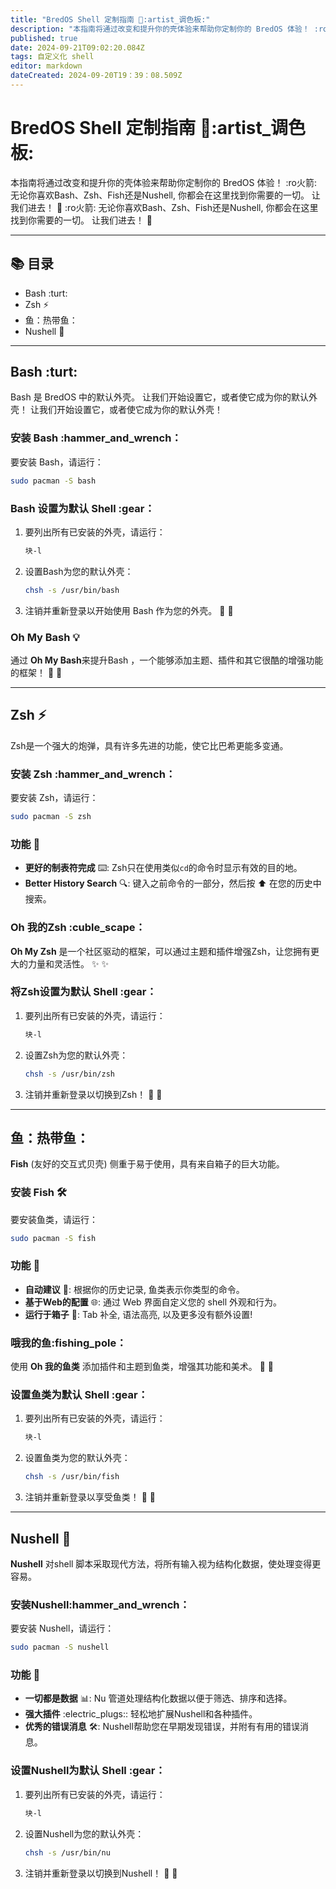 ```yaml
---
title: "BredOS Shell 定制指南 🐚:artist_调色板:"
description: "本指南将通过改变和提升你的壳体验来帮助你定制你的 BredOS 体验！ :ro火箭: 无论你喜欢Bash、Zsh、Fish还是Nushell, 你都会在这里找到你需要的一切。 让我们进去！ 🌊 :ro火箭: 无论你喜欢Bash、Zsh、Fish还是Nushell, 你都会在这里找到你需要的一切。 让我们进去！ 🌊"
published: true
date: 2024-09-21T09:02:20.084Z
tags: 自定义化 shell
editor: markdown
dateCreated: 2024-09-20T19：39：08.509Z
---
```


# BredOS Shell 定制指南 🐚:artist_调色板:

本指南将通过改变和提升你的壳体验来帮助你定制你的 BredOS 体验！ :ro火箭: 无论你喜欢Bash、Zsh、Fish还是Nushell, 你都会在这里找到你需要的一切。 让我们进去！ 🌊 :ro火箭: 无论你喜欢Bash、Zsh、Fish还是Nushell, 你都会在这里找到你需要的一切。 让我们进去！ 🌊

---

## 📚 目录

- Bash :turt:
- Zsh ⚡
- 鱼：热带鱼：
- Nushell 🧠

---

## Bash :turt:

Bash 是 BredOS 中的默认外壳。 让我们开始设置它，或者使它成为你的默认外壳！ 让我们开始设置它，或者使它成为你的默认外壳！

### 安装 Bash :hammer_and_wrench：

要安装 Bash，请运行：

```bash
sudo pacman -S bash
```

### Bash 设置为默认 Shell :gear：

1. 要列出所有已安装的外壳，请运行：
   ```bash
   块-l
   ```
2. 设置Bash为您的默认外壳：
   ```bash
   chsh -s /usr/bin/bash
   ```
3. 注销并重新登录以开始使用 Bash 作为您的外壳。 🔄 🔄

### Oh My Bash 💡

通过 **Oh My Bash**来提升Bash ，一个能够添加主题、插件和其它很酷的增强功能的框架！ 🌟 🌟

---

## Zsh ⚡

Zsh是一个强大的炮弹，具有许多先进的功能，使它比巴希更能多变通。

### 安装 Zsh :hammer_and_wrench：

要安装 Zsh，请运行：

```bash
sudo pacman -S zsh
```

### 功能 🌟

- **更好的制表符完成** ⌨️: Zsh只在使用类似`cd`的命令时显示有效的目的地。
- **Better History Search** 🔍: 键入之前命令的一部分，然后按 ⬆️ 在您的历史中搜索。

### Oh 我的Zsh :cuble_scape：

**Oh My Zsh** 是一个社区驱动的框架，可以通过主题和插件增强Zsh，让您拥有更大的力量和灵活性。 ✨ ✨

### 将Zsh设置为默认 Shell :gear：

1. 要列出所有已安装的外壳，请运行：
   ```bash
   块-l
   ```
2. 设置Zsh为您的默认外壳：
   ```bash
   chsh -s /usr/bin/zsh
   ```
3. 注销并重新登录以切换到Zsh！ 🔄 🔄

---

## 鱼：热带鱼：

**Fish** (友好的交互式贝壳) 侧重于易于使用，具有来自箱子的巨大功能。

### 安装 Fish 🛠️

要安装鱼类，请运行：

```bash
sudo pacman -S fish
```

### 功能 🌟

- **自动建议** 🤖: 根据你的历史记录, 鱼类表示你类型的命令。
- **基于Web的配置** 🌐: 通过 Web 界面自定义您的 shell 外观和行为。
- **运行于箱子** 🧰: Tab 补全, 语法高亮, 以及更多没有额外设置!

### 哦我的鱼:fishing_pole：

使用 **Oh 我的鱼类** 添加插件和主题到鱼类，增强其功能和美术。 🌈 🌈

### 设置鱼类为默认 Shell :gear：

1. 要列出所有已安装的外壳，请运行：
   ```bash
   块-l
   ```
2. 设置鱼类为您的默认外壳：
   ```bash
   chsh -s /usr/bin/fish
   ```
3. 注销并重新登录以享受鱼类！ 🔄 🔄

---

## Nushell 🧠

**Nushell** 对shell 脚本采取现代方法，将所有输入视为结构化数据，使处理变得更容易。

### 安装Nushell:hammer_and_wrench：

要安装 Nushell，请运行：

```bash
sudo pacman -S nushell
```

### 功能 🌟

- **一切都是数据** 📊: Nu 管道处理结构化数据以便于筛选、排序和选择。
- **强大插件** :electric_plugs:: 轻松地扩展Nushell和各种插件。
- **优秀的错误消息** 🛠️: Nushell帮助您在早期发现错误，并附有有用的错误消息。

### 设置Nushell为默认 Shell :gear：

1. 要列出所有已安装的外壳，请运行：
   ```bash
   块-l
   ```
2. 设置Nushell为您的默认外壳：
   ```bash
   chsh -s /usr/bin/nu
   ```
3. 注销并重新登录以切换到Nushell！ 🔄 🔄
